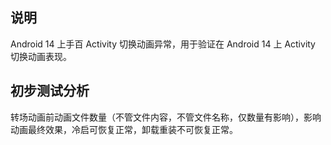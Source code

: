 ## 说明

Android 14 上手百 Activity 切换动画异常，用于验证在 Android 14 上 Activity 切换动画表现。

## 初步测试分析

转场动画前动画文件数量（不管文件内容，不管文件名称，仅数量有影响），影响动画最终效果，冷启可恢复正常，卸载重装不可恢复正常。
